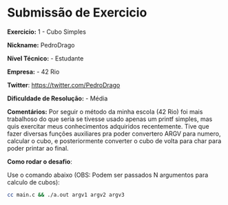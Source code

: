 # Submissão de Exercicio

**Exercicio:** 1 - Cubo Simples

**Nickname:** PedroDrago

**Nível Técnico:** - Estudante

**Empresa:** - 42 Rio

**Twitter**: https://twitter.com/PedroDrago

**Dificuldade de Resolução:** - Média

**Comentários:** Por seguir o método da minha escola (42 Rio) foi mais trabalhoso do que seria se tivesse usado apenas um printf simples, mas quis exercitar meus conhecimentos adquiridos recentemente. Tive que fazer diversas funções auxiliares pra poder convertero ARGV para numero, calcular o cubo, e posteriormente converter o cubo de volta para char para poder printar ao final.

**Como rodar o desafio**: 

Use o comando abaixo (OBS: Podem ser passados N argumentos para calculo de cubos): 
```bash
cc main.c && ./a.out argv1 argv2 argv3
```
